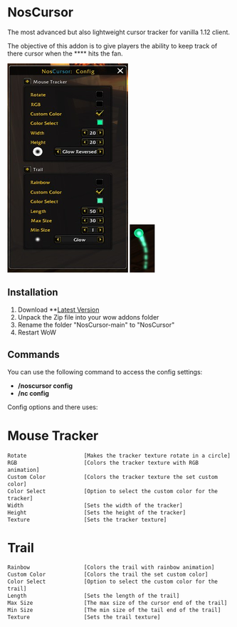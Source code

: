 # NosCursor

The most advanced but also lightweight cursor tracker for vanilla 1.12 client.

The objective of this addon is to give players the ability to keep track of there cursor when the **** hits the fan.

![NosCursor](screenshot.jpg)
![NosCursor](screenshot2.jpg)

## Installation
1. Download **[Latest Version](https://github.com/Beardedrasta/NosCursor/archive/main.zip)
2. Unpack the Zip file into your wow addons folder
3. Rename the folder "NosCursor-main" to "NosCursor"
4. Restart WoW

## Commands

You can use the following command to access the config settings:
* **/noscursor config**
* **/nc config**

Config options and there uses:
# Mouse Tracker
```
Rotate                  [Makes the tracker texture rotate in a circle]
RGB                     [Colors the tracker texture with RGB animation]
Custom Color            [Colors the tracker texture the set custom color]
Color Select            [Option to select the custom color for the tracker]
Width                   [Sets the width of the tracker]
Height                  [Sets the height of the tracker]
Texture                 [Sets the tracker texture]
```

# Trail
```
Rainbow                 [Colors the trail with rainbow animation]
Custom Color            [Colors the trail the set custom color]
Color Select            [Option to select the custom color for the trail]
Length                  [Sets the length of the trail]
Max Size                [The max size of the cursor end of the trail]
Min Size                [The min size of the tail end of the trail]
Texture                 [Sets the trail texture]
```